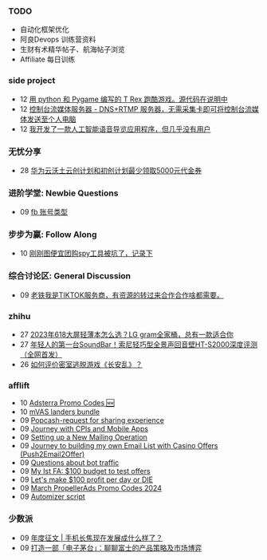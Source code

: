 ### TODO
-  自动化框架优化
-  阿良Devops 训练营资料
-  生财有术精华帖子、航海帖子浏览
-  Affiliate 每日训练

### side project
<!-- sideproject:START -->
-  12 [用 python 和 Pygame 编写的 T Rex 跑酷游戏。源代码在说明中](https://www.youtube.com/watch?v=pZySIXSelCA)
-  12 [控制台流媒体服务器 - DNS+RTMP 服务器，无需采集卡即可将控制台流媒体发送至个人电脑](https://github.com/Aioros/console-streaming-server)
-  12 [我开发了一款人工智能语音导览应用程序，但几乎没有用户](https://www.reddit.com/r/SideProject/comments/18gpp0e/ive_built_an_ai_audio_tour_app_but_have_almost_no/)<!-- sideproject:END -->


### 无忧分享
<!-- ruyo:START -->
-  28 [华为云沃土云创计划和初创计划最少领取5000元代金券](https://51.ruyo.net/18617.html)<!-- ruyo:END -->

### 进阶学堂: Newbie Questions
<!-- advertcn1:START -->
-  09 [fb 账号类型](https://www.advertcn.com/thread-114282-1-1.html)<!-- advertcn1:END -->

### 步步为赢: Follow Along
<!-- advertcn2:START -->
-  10 [刚刚图便宜团购spy工具被坑了，记录下](https://www.advertcn.com/thread-113954-1-1.html)<!-- advertcn2:END -->

### 综合讨论区: General Discussion
<!-- advertcn3:START -->
-  09 [老铁我是TIKTOK服务商，有资源的转过来合作合作啥都需要。](https://www.advertcn.com/thread-114283-1-1.html)<!-- advertcn3:END -->


### zhihu
<!-- zhihu:START -->
-  27 [2023年618大屏轻薄本怎么选？LG gram全家桶，总有一款适合你](http://zhuanlan.zhihu.com/p/632641888?utm_campaign=rss&utm_medium=rss&utm_source=rss&utm_content=title)
-  27 [年轻人的第一台SoundBar！索尼轻巧型全景声回音壁HT-S2000深度评测（全网首发）](http://zhuanlan.zhihu.com/p/630990296?utm_campaign=rss&utm_medium=rss&utm_source=rss&utm_content=title)
-  26 [如何评价密室逃脱游戏《长安乱》？](http://www.zhihu.com/question/563950552/answer/3045961312?utm_campaign=rss&utm_medium=rss&utm_source=rss&utm_content=title)<!-- zhihu:END -->

### afflift
<!-- afflift:START -->
-  10 [Adsterra Promo Codes 🆕](https://afflift.com/f/threads/adsterra-promo-codes-%F0%9F%86%95.12769/)
-  10 [mVAS landers bundle](https://afflift.com/f/threads/mvas-landers-bundle.12774/)
-  09 [Popcash-request for sharing experience](https://afflift.com/f/threads/popcash-request-for-sharing-experience.11951/)
-  09 [Journey with CPIs and Mobile Apps](https://afflift.com/f/threads/journey-with-cpis-and-mobile-apps.12762/)
-  09 [Setting up a New Mailing Operation](https://afflift.com/f/threads/setting-up-a-new-mailing-operation.12771/)
-  09 [Journey to building my own Email List with Casino Offers &lpar;Push2Email2Offer&rpar;](https://afflift.com/f/threads/journey-to-building-my-own-email-list-with-casino-offers-push2email2offer.12696/)
-  09 [Questions about bot traffic](https://afflift.com/f/threads/questions-about-bot-traffic.12637/)
-  09 [My Ist FA: $100 budget to test offers](https://afflift.com/f/threads/my-ist-fa-100-budget-to-test-offers.12756/)
-  09 [Let&#39;s make $100 profit per day or DIE](https://afflift.com/f/threads/lets-make-100-profit-per-day-or-die.11969/)
-  09 [March PropellerAds Promo Codes 2024](https://afflift.com/f/threads/march-propellerads-promo-codes-2024.12746/)
-  09 [Automizer script](https://afflift.com/f/threads/automizer-script.12757/)<!-- afflift:END -->

### 少数派
<!-- sspai:START -->
-  09 [年度征文 | 手机长焦现在发展成什么样了？](https://sspai.com/post/86906)
-  09 [打造一部「电子茅台」：聊聊富士的产品策略及市场博弈](https://sspai.com/post/87038)<!-- sspai:END -->
